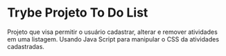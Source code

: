 # Trybe Projeto To Do List

Projeto que visa permitir o usuário cadastrar, alterar e remover atividades em uma listagem.
Usando Java Script para manipular o CSS da atividades cadastradas.
